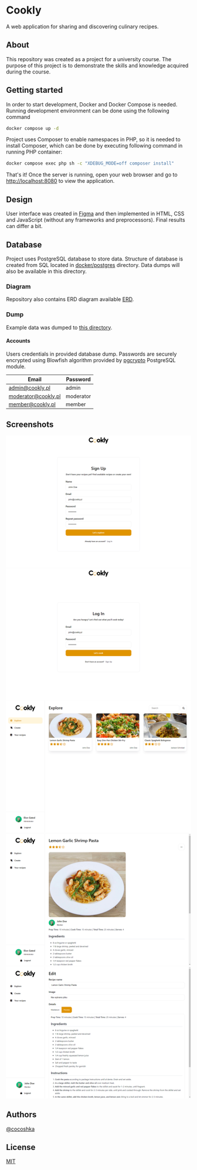 # Cookly

A web application for sharing and discovering culinary recipes.

## About

This repository was created as a project for a university course. The purpose of this project is to demonstrate the
skills and knowledge acquired during the course.

## Getting started

In order to start development, Docker and Docker Compose is needed. Running development environment can be done using
the following command

```sh
docker compose up -d
```

Project uses Composer to enable namespaces in PHP, so it is needed to install Composer, which can be done by executing
following command in running PHP container:

```sh
docker compose exec php sh -c "XDEBUG_MODE=off composer install"
```

That's it! Once the server is running, open your web browser and go to [http://localhost:8080](http://localhost:8080)
to view the application.

## Design

User interface was created in
[Figma](https://www.figma.com/file/dpuBvr6W8zcT3sBPnvVKJA/Cookly?node-id=0%3A1&t=98dWTh7cWImyyBs2-1) and then
implemented in HTML, CSS and JavaScript (without any frameworks and preprocessors). Final results can differ a bit.

## Database

Project uses PostgreSQL database to store data. Structure of database is created from SQL located in
[docker/postgres](docker/postgres) directory. Data dumps will also be available in this directory.

### Diagram

Repository also contains ERD diagram available [ERD](erd.pdf).

### Dump

Example data was dumped to [this directory](docker/postgres/dump).

#### Accounts

Users credentials in provided database dump.
Passwords are securely encrypted using Blowfish algorithm provided
by [pgcrypto](https://www.postgresql.org/docs/current/pgcrypto.html) PostgreSQL module.

| Email               | Password  |
|---------------------|-----------|
| admin@cookly.pl     | admin     |
| moderator@cookly.pl | moderator | 
| member@cookly.pl    | member    | 

## Screenshots

![Sign up screenshot](docs/img/signup.png)
![Log in screenshot](docs/img/login.png)
![Explore screenshot](docs/img/explore.png)
![View screenshot](docs/img/view.png)
![Create/edit screenshot](docs/img/edit.png)

## Authors

[@cocoshka](https://www.github.com/cocoshka)

## License

[MIT](https://choosealicense.com/licenses/mit/)
